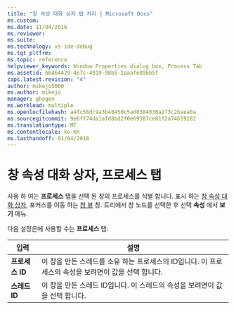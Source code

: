 ```yaml
---
title: "창 속성 대화 상자 탭 처리 | Microsoft Docs"
ms.custom: 
ms.date: 11/04/2016
ms.reviewer: 
ms.suite: 
ms.technology: vs-ide-debug
ms.tgt_pltfrm: 
ms.topic: reference
helpviewer_keywords: Window Properties dialog box, Process Tab
ms.assetid: bb464429-4e7c-4919-98b5-1aaafe89bb5f
caps.latest.revision: "4"
author: mikejo5000
ms.author: mikejo
manager: ghogen
ms.workload: multiple
ms.openlocfilehash: a4fc56dc9a3b48450c5ad8384030a2f3c2baea0a
ms.sourcegitcommit: 9e6ff74da1afd8bd2f0e69387ce81f2a74619182
ms.translationtype: MT
ms.contentlocale: ko-KR
ms.lasthandoff: 01/04/2018
---
```

# <a name="process-tab-window-properties-dialog-box"></a>창 속성 대화 상자, 프로세스 탭
사용 하 여는 **프로세스** 탭을 선택 된 창의 프로세스를 식별 합니다. 표시 하는 [창 속성 대화 상자](../debugger/window-properties-dialog-box.md), 포커스를 이동 하는 [창 뷰](../debugger/windows-view.md) 창. 트리에서 창 노드를 선택한 후 선택 **속성** 에서 **보기** 메뉴.  
  
 다음 설정은에 사용할 수는 **프로세스** 탭:  
  
|입력|설명|  
|-----------|-----------------|  
|**프로세스 ID**|이 창을 만든 스레드를 소유 하는 프로세스의 ID입니다. 이 프로세스의 속성을 보려면이 값을 선택 합니다.|  
|**스레드 ID**|이 창을 만든 스레드 ID입니다. 이 스레드의 속성을 보려면이 값을 선택 합니다.|